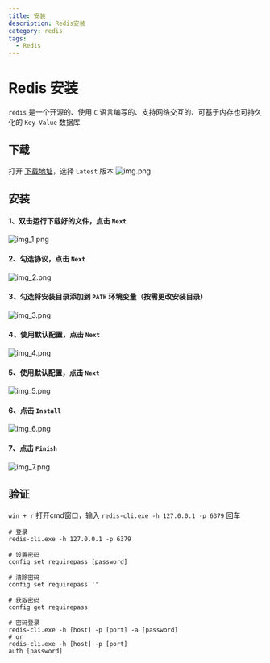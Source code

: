 ```yaml
---
title: 安装
description: Redis安装
category: redis
tags:
  - Redis
---
```


# Redis 安装

`redis` 是一个开源的、使用 `C` 语言编写的、支持网络交互的、可基于内存也可持久化的 `Key-Value` 数据库

## 下载

打开 [下载地址](https://github.com/MicrosoftArchive/redis/releases)，选择 `Latest` 版本
![img.png](img/img.png)

## 安装

#### 1、双击运行下载好的文件，点击 `Next`
![img_1.png](img/img_1.png)

#### 2、勾选协议，点击 `Next`
![img_2.png](img/img_2.png)

#### 3、勾选将安装目录添加到 `PATH` 环境变量（按需更改安装目录）
![img_3.png](img/img_3.png)

#### 4、使用默认配置，点击 `Next`
![img_4.png](img/img_4.png)

#### 5、使用默认配置，点击 `Next`
![img_5.png](img/img_5.png)

#### 6、点击 `Install`
![img_6.png](img/img_6.png)

#### 7、点击 `Finish`
![img_7.png](img/img_7.png)

## 验证

`win + r` 打开cmd窗口，输入 `redis-cli.exe -h 127.0.0.1 -p 6379` 回车

```shell
# 登录
redis-cli.exe -h 127.0.0.1 -p 6379

# 设置密码
config set requirepass [password]

# 清除密码
config set requirepass ''

# 获取密码
config get requirepass

# 密码登录
redis-cli.exe -h [host] -p [port] -a [password]
# or
redis-cli.exe -h [host] -p [port]
auth [password]

```
